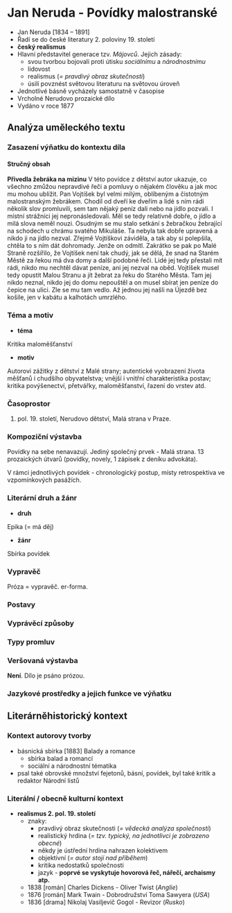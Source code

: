 # Jan Neruda - Povídky malostranské
- Jan Neruda [1834 – 1891]
- Řadí se do české literatury 2. poloviny 19. století
- **český realismus**
- Hlavní představitel generace tzv. *Májovců*. Jejich zásady:
  - svou tvorbou bojovali proti útisku *sociálnímu* a *národnostnímu*
  - lidovost
  - realismus (*= pravdivý obraz skutečnosti*)
  - úsilí povznést světovou literaturu na světovou úroveň
- Jednotlivé básně vycházely samostatně v časopise
- Vrcholné Nerudovo prozaické dílo
- Vydáno v roce 1877

## Analýza uměleckého textu

### Zasazení výňatku do kontextu díla

#### Stručný obsah

**Přivedla žebráka na mizinu**
V této povídce z dětství autor ukazuje, co všechno zmůžou nepravdivé řeči a pomluvy o nějakém člověku a jak moc mu mohou ublížit. Pan Vojtíšek byl velmi milým, oblíbeným a čistotným malostranským žebrákem. Chodil od dveří ke dveřím a lidé s ním rádi několik slov promluvili, sem tam nějaký peníz dali nebo na jídlo pozvali. I místní strážníci jej nepronásledovali. Měl se tedy relativně dobře, o jídlo a milá slova neměl nouzi. Osudným se mu stalo setkání s žebračkou žebrající na schodech u chrámu svatého Mikuláše. Ta nebyla tak dobře upravená a nikdo ji na jídlo nezval. Zřejmě Vojtíškovi záviděla, a tak aby si polepšila, chtěla to s ním dát dohromady. Jenže on odmítl. Zakrátko se pak po Malé Straně rozšířilo, že Vojtíšek není tak chudý, jak se dělá, že snad na Starém Městě za řekou má dva domy a další podobné řeči. Lidé jej tedy přestali mít rádi, nikdo mu nechtěl dávat peníze, ani jej nezval na oběd. Vojtíšek musel tedy opustit Malou Stranu a jít žebrat za řeku do Starého Města. Tam jej nikdo neznal, nikdo jej do domu nepouštěl a on musel sbírat jen peníze do čepice na ulici. Zle se mu tam vedlo. Až jednou jej našli na Újezdě bez košile, jen v kabátu a kalhotách umrzlého.

### Téma a motiv

- **téma**

Kritika maloměšťanství

- **motiv**

Autorovi zážitky z dětství z Malé strany; autentické vyobrazení života měšťanů i chudšího obyvatelstva; vnější i vnitřní charakteristika postav; kritika povýšenectví, přetvářky, maloměšťanství, řazení do vrstev atd.

### Časoprostor

1. pol. 19. století, Nerudovo dětství, Malá strana v Praze.

### Kompoziční výstavba

Povídky na sebe nenavazují. Jediný společný prvek - Malá strana. 13 prozaických útvarů (povídky, novely, 1 zápisek z deníku advokáta).

V rámci jednotlivých povídek - chronologický postup, místy retrospektiva ve vzpomínkových pasážích.

### Literární druh a žánr

- **druh**

Epika (= má děj)

- **žánr**

Sbírka povídek

### Vypravěč

Próza = vypravěč. er-forma.

### Postavy

### Vyprávěcí způsoby

### Typy promluv

### Veršovaná výstavba
**Není**. Dílo je psáno prózou.

### Jazykové prostředky a jejich funkce ve výňatku

## Literárněhistorický kontext
### Kontext autorovy tvorby

- básnická sbírka [1883] Balady a romance
  - sbírka balad a romancí
  - sociální a národnostní tématika
- psal také obrovské množství fejetonů, básní, povídek, byl také kritik a redaktor Národní listů

### Literální / obecně kulturní kontext

- **realismus 2. pol. 19. století**
  - znaky:
    - pravdivý obraz skutečnosti (*= vědecká analýza společnosti*)
    - realistický hrdina (*= tzv. typický, na jednotlivci je zobrazeno obecné*)
    - někdy je ústřední hrdina nahrazen kolektivem
    - objektivní (*= autor stojí nad příběhem*)
    - kritika nedostatků společnosti
    - jazyk - **poprvé se vyskytuje hovorová řeč, nářečí, archaismy atp.**
  - 1838 [román] Charles Dickens - Oliver Twist (*Anglie*)
  - 1876 [román] Mark Twain - Dobrodružství Toma Sawyera (*USA*)
  - 1836 [drama] Nikolaj Vasiljevič Gogol - Revizor (*Rusko*)


